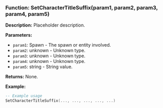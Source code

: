 ### Function: SetCharacterTitleSuffix(param1, param2, param3, param4, param5)

**Description:**
Placeholder description.

**Parameters:**
- `param1`: Spawn - The spawn or entity involved.
- `param2`: unknown - Unknown type.
- `param3`: unknown - Unknown type.
- `param4`: unknown - Unknown type.
- `param5`: string - String value.

**Returns:** None.

**Example:**

```lua
-- Example usage
SetCharacterTitleSuffix(..., ..., ..., ..., ...)
```
